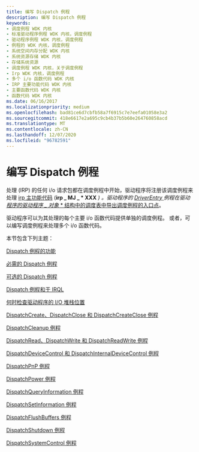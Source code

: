 ```yaml
---
title: 编写 Dispatch 例程
description: 编写 Dispatch 例程
keywords:
- 调度例程 WDK 内核
- 标准驱动程序例程 WDK 内核，调度例程
- 驱动程序例程 WDK 内核，调度例程
- 例程的 WDK 内核，调度例程
- 系统空间内存分配 WDK 内核
- 系统资源存储 WDK 内核
- 存储系统资源
- 调度例程 WDK 内核，关于调度例程
- Irp WDK 内核，调度例程
- 多个 i/o 函数代码 WDK 内核
- IRP 主要功能代码 WDK 内核
- 主要函数代码 WDK 内核
- 函数代码 WDK 内核
ms.date: 06/16/2017
ms.localizationpriority: medium
ms.openlocfilehash: bad81ce6d7cbfb58a7f6915c7e7eefa01058e3a2
ms.sourcegitcommit: 418e6617e2a695c9cb4b37b5b60e264760858acd
ms.translationtype: MT
ms.contentlocale: zh-CN
ms.lasthandoff: 12/07/2020
ms.locfileid: "96782591"
---
```

# <a name="writing-dispatch-routines"></a>编写 Dispatch 例程





处理 (IRP) 的任何 i/o 请求包都在调度例程中开始，驱动程序将注册该调度例程来处理 [irp 主功能代码](./irp-major-function-codes.md) (<strong>irp \_ MJ \_ * XXX</strong> <em>) 。驱动程序的 [</em> *DriverEntry* <em>](/windows-hardware/drivers/ddi/wdm/nc-wdm-driver_initialize) 例程在驱动 [</em> *程序的驱动程序 \_ 对象* * 结构中的调度表中导出调度例程的入口点](/windows-hardware/drivers/ddi/wdm/ns-wdm-_driver_object)。

驱动程序可以为其处理的每个主要 i/o 函数代码提供单独的调度例程。 或者，可以编写调度例程来处理多个 i/o 函数代码。

本节包含下列主题：

[Dispatch 例程的功能](dispatch-routine-functionality.md)

[必需的 Dispatch 例程](required-dispatch-routines.md)

[可选的 Dispatch 例程](optional-dispatch-routines.md)

[Dispatch 例程和于 IRQL](dispatch-routines-and-irqls.md)

[何时检查驱动程序的 I/O 堆栈位置](when-to-check-the-driver-s-i-o-stack-location.md)

[DispatchCreate、DispatchClose 和 DispatchCreateClose 例程](dispatchcreate--dispatchclose--and-dispatchcreateclose-routines.md)

[DispatchCleanup 例程](dispatchcleanup-routines.md)

[DispatchRead、DispatchWrite 和 DispatchReadWrite 例程](dispatchread--dispatchwrite--and-dispatchreadwrite-routines.md)

[DispatchDeviceControl 和 DispatchInternalDeviceControl 例程](dispatchdevicecontrol-and-dispatchinternaldevicecontrol-routines.md)

[DispatchPnP 例程](dispatchpnp-routines.md)

[DispatchPower 例程](dispatchpower-routines.md)

[DispatchQueryInformation 例程](dispatchqueryinformation-routines.md)

[DispatchSetInformation 例程](dispatchsetinformation-routines.md)

[DispatchFlushBuffers 例程](dispatchflushbuffers-routines.md)

[DispatchShutdown 例程](dispatchshutdown-routines.md)

[DispatchSystemControl 例程](dispatchsystemcontrol-routines.md)
